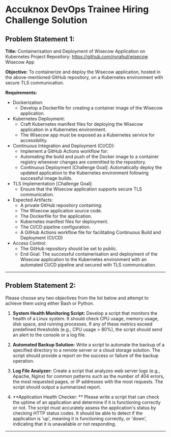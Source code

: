 # Accuknox DevOps Trainee Hiring Challenge Solution


## Problem Statement 1: 
**Title:** Containerisation and Deployment of Wisecow Application on Kubernetes Project Repository: https://github.com/nyrahul/wisecow Wisecow App 

**Objective:** To containerize and deploy the Wisecow application, hosted in the above-mentioned GitHub repository, on a Kubernetes environment with secure TLS communication. 

**Requirements:** 
- Dockerization:
  - Develop a Dockerfile for creating a container image of the Wisecow application. 
- Kubernetes Deployment: 
  - Craft Kubernetes manifest files for deploying the Wisecow application in a Kubernetes environment. 
  - The Wisecow app must be exposed as a Kubernetes service for accessibility. 
- Continuous Integration and Deployment (CI/CD): 
  - Implement a GitHub Actions workflow for: 
  - Automating the build and push of the Docker image to a container registry whenever changes are committed to the repository. 
  - Continuous Deployment [Challenge Goal]: Automatically deploy the updated application to the Kubernetes environment following successful image builds. 
- TLS Implementation [Challenge Goal]: 
  - Ensure that the Wisecow application supports secure TLS communication. 
- Expected Artifacts: 
  - A private GitHub repository containing: 
  - The Wisecow application source code. 
  - The Dockerfile for the application. 
  - Kubernetes manifest files for deployment. 
  - The CI/CD pipeline configuration.
  - A GitHub Actions workflow file for facilitating Continuous Build and Deployment (CI/CD) 
- Access Control: 
  - The GitHub repository should be set to public.
  - End Goal: The successful containerisation and deployment of the Wisecow application to the Kubernetes environment with an automated CI/CD pipeline and secured with TLS     communication. 

---

## Problem Statement 2: 
Please choose any two objectives from the list below and attempt to achieve them using either Bash or Python. 

1. **System Health Monitoring Script:** 
Develop a script that monitors the health of a Linux system. It should check CPU usage, memory usage, disk space, and running processes. If any of these metrics exceed predefined thresholds (e.g., CPU usage > 80%), the script should send an alert to the console or a log file. 


2. **Automated Backup Solution:** 
Write a script to automate the backup of a specified directory to a remote server or a cloud storage solution. The script should provide a report on the success or failure of the backup operation. 


3. **Log File Analyzer:** 
Create a script that analyzes web server logs (e.g., Apache, Nginx) for common patterns such as the number of 404 errors, the most requested pages, or IP addresses with the most requests. The script should output a summarized report.


4. **Application Health Checker: **
Please write a script that can check the uptime of an application and determine if it is functioning correctly or not. The script must accurately assess the application's status by checking HTTP status codes. It should be able to detect if the application is 'up', meaning it is functioning correctly, or 'down', indicating that it is unavailable or not responding.

---
